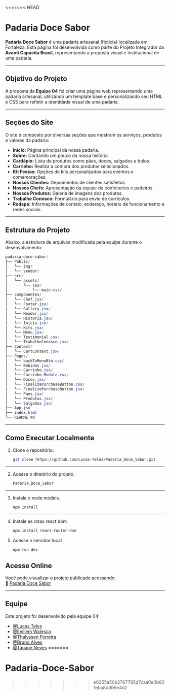 <<<<<<< HEAD
# Padaria Doce Sabor

**Padaria Doce Sabor** é uma padaria artesanal (ficticia) localizada em Fortaleza. Esta pagina foi desenvolvida como parte do Projeto Integrador da **Avanti Capacita Brasil**, representando a proposta visual e institucional de uma padaria.

---

## Objetivo do Projeto

A proposta da **Equipe 04** foi criar uma página web representando uma padaria artesanal, utilizando um template base e personalizando seu HTML e CSS para refletir a identidade visual de uma padaria.

---

## Seções do Site

O site é composto por diversas seções que mostram os serviços, produtos e valores da padaria:

- **Início:** Página principal da nossa padaria.  
- **Sobre:** Contando um pouco da nossa história.  
- **Cardápio:** Lista de produtos como pães, doces, salgados e bolos.
- **Carrinho:** Realiza a compra dos produtos selecionados.
- **Kit Festas:** Opções de kits personalizados para eventos e comemorações.  
- **Nossos Clientes:** Depoimentos de clientes satisfeitos.  
- **Nossos Chefs:** Apresentação da equipe de confeiteiros e padeiros.  
- **Nossos Produtos:** Galeria de imagens dos produtos.  
- **Trabalhe Conosco:** Formulário para envio de currículos.  
- **Rodapé:** Informações de contato, endereço, horário de funcionamento e redes sociais.  

---

## Estrutura do Projeto

Abaixo, a estrutura de arquivos modificada pela equipe durante o desenvolvimento:

```powershell
padaria-doce-sabor/
├── Public/
│   └── img/              
│   └── vendor/ 
├── src/
│   └── assets/
│       └── css/
│           └── main.css/
├── componentes/
│   └── Chef.jsx/
│   └── Footer.jsx/
│   └── Gallery.jsx/
│   └── Header.jsx/
│   └── Historia.jsx/
│   └── Inicio.jsx/
│   └── Kits.jsx/
│   └── Menu.jsx/
│   └── Testimonial.jsx/
│   └── TrabalheConosco.jsx/
├── Context/
│   └── CartContext.jsx/
├── Pages/
│   └── backToMenuBtn.css/
│   └── Bebidas.jsx/
│   └── Carrinho.jsx/
│   └── Carrinho.Module.css/
│   └── Doces.jsx/
│   └── FinalizePurchaseButton.css/
│   └── FinalizePurchaseButton.jsx/
│   └── Paes.jsx/
│   └── Produtos.jsx/
│   └── Salgados.jsx/
├── App.jsx
├── index.html
└── README.md            
```

---

## Como Executar Localmente

1. Clone o repositório:
   ```bash
   git clone https://github.com/Lucas-Teles/Padaria_Doce_Sabor.git
   ```
---
2. Acesse o diretório do projeto:
   ```bash
   Padaria_Doce_Sabor
   ```
---
3. Instale o node models.
   ```bash
   npm install
   ```
---
4. Instale as rotas react dom
   ```bash
   npm install react-router-dom
   ```
5. Acesse o servidor local
   ```bash
   npm run dev
   ```
## Acesse Online


Você pode visualizar o projeto publicado acessando:  
🔗 [Padaria Doce Sabor](https://lucas-teles.github.io/padaria-doce-sabor/)

---

## Equipe

Este projeto foi desenvolvido pela equipe 04:

- [@Lucas Teles](https://github.com/Lucas-Teles)  
- [@Evillem Walesca](https://github.com/evillem-gitgit)  
- [@Thalysson Ferreira](https://github.com/ThalyssonFerreir)  
- [@Bruno Alves](https://github.com/brunoalves0921)  
- [@Tauane Neves](https://github.com/TauaneNeves)
=======
# Padaria-Doce-Sabor
>>>>>>> e0255a50b2767785d7caa0e3b801eba8cd96e4d2
